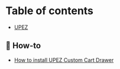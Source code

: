 # Table of contents

* [UPEZ](README.md)

## 🔧 How-to

* [How to install UPEZ Custom Cart Drawer](how-to/how-to-install-upez-custom-cart-drawer.md)
